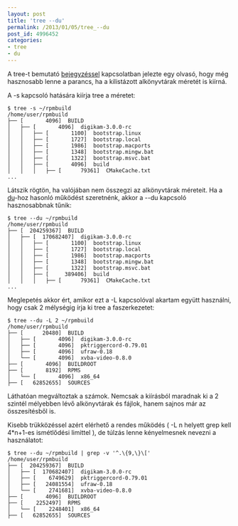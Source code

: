 ```yaml
---
layout: post
title: 'tree --du'
permalink: /2013/01/05/tree_--du
post_id: 4996452
categories: 
- tree
- du
---
```


A tree-t bemutató 
[bejegyzéssel](/2012/12/18/tree_695) kapcsolatban jelezte egy olvasó, hogy még hasznosabb lenne a parancs, ha a kilistázott alkönyvtárak méretét is kiírná.

A -s kapcsoló hatására kiírja tree a méretet:

```
$ tree -s ~/rpmbuild 
/home/user/rpmbuild
├── [       4096]  BUILD
│   ├── [       4096]  digikam-3.0.0-rc
│   │   ├── [       1100]  bootstrap.linux
│   │   ├── [       1727]  bootstrap.local
│   │   ├── [       1986]  bootstrap.macports
│   │   ├── [       1348]  bootstrap.mingw.bat
│   │   ├── [       1322]  bootstrap.msvc.bat
│   │   ├── [       4096]  build
│   │   │   ├── [      79361]  CMakeCache.txt
...
```

Látszik rögtön, ha valójában nem összegzi az alkönyvtárak méreteit. Ha a 
[du](/2010/07/31/du_1)-hoz hasonló működést szeretnénk, akkor a --du kapcsoló hasznosabbnak tűnik:

```
$ tree --du ~/rpmbuild
/home/user/rpmbuild
├── [  204259367]  BUILD
│   ├── [  170682407]  digikam-3.0.0-rc
│   │   ├── [       1100]  bootstrap.linux
│   │   ├── [       1727]  bootstrap.local
│   │   ├── [       1986]  bootstrap.macports
│   │   ├── [       1348]  bootstrap.mingw.bat
│   │   ├── [       1322]  bootstrap.msvc.bat
│   │   ├── [     389406]  build
│   │   │   ├── [      79361]  CMakeCache.txt
...
```

Meglepetés akkor ért, amikor ezt a -L kapcsolóval akartam együtt használni, hogy csak 2 mélységig írja ki tree a faszerkezetet:

```
$ tree --du -L 2 ~/rpmbuild
/home/user/rpmbuild
├── [      20480]  BUILD
│   ├── [       4096]  digikam-3.0.0-rc
│   ├── [       4096]  pktriggercord-0.79.01
│   ├── [       4096]  ufraw-0.18
│   └── [       4096]  xvba-video-0.8.0
├── [       4096]  BUILDROOT
├── [       8192]  RPMS
│   └── [       4096]  x86_64
├── [   62852655]  SOURCES
```

Láthatóan megváltoztak a számok. Nemcsak a kiírásból maradnak ki a 2 szintél mélyebben lévő alkönyvtárak és fájlok, hanem sajnos már az összesítésből is.

Kisebb trükközéssel azért elérhető a rendes működés ( -L n helyett grep kell 4*n+1-es ismétlődési limittel ), de túlzás lenne kényelmesnek nevezni a használatot:

```
$ tree --du ~/rpmbuild | grep -v '^.\{9,\}\[' 
/home/user/rpmbuild
├── [  204259367]  BUILD
│   ├── [  170682407]  digikam-3.0.0-rc
│   ├── [    6749629]  pktriggercord-0.79.01
│   ├── [   24081554]  ufraw-0.18
│   └── [    2741681]  xvba-video-0.8.0
├── [       4096]  BUILDROOT
├── [    2252497]  RPMS
│   └── [    2248401]  x86_64
├── [   62852655]  SOURCES
```
